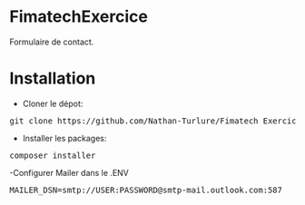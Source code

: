 # FimatechExercice

Formulaire de contact.


<h1> Installation </h1>

- Cloner le dépot:
<pre>git clone https://github.com/Nathan-Turlure/Fimatech_Exercice.git</pre>

- Installer les packages:
<pre>composer installer</pre>

-Configurer Mailer dans le .ENV
<pre>MAILER_DSN=smtp://USER:PASSWORD@smtp-mail.outlook.com:587<pre>
